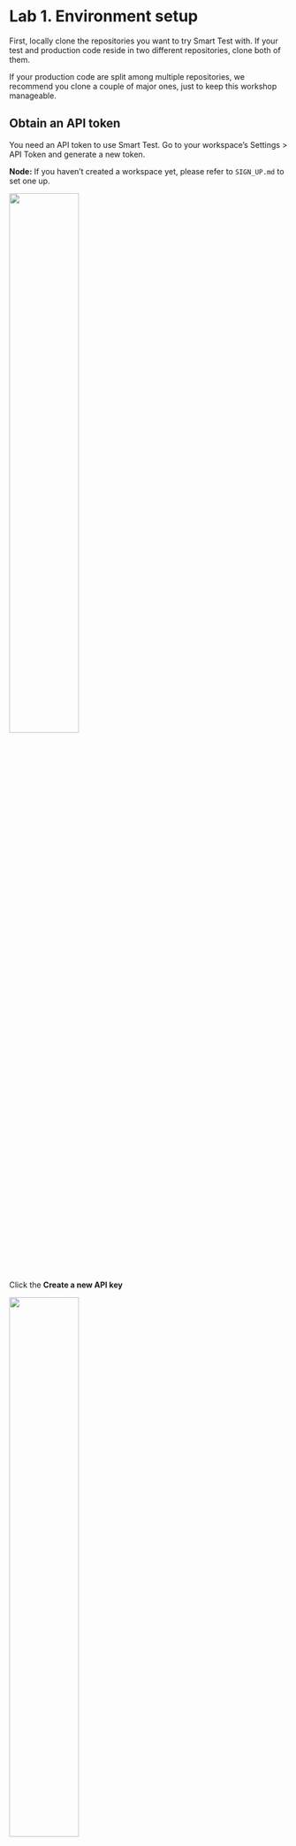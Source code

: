 # Lab 1. Environment setup

First, locally clone the repositories you want to try Smart Test with.
If your test and production code reside in two different repositories, clone both of them.

If your production code are split among multiple repositories, we recommend you clone a couple of major ones, just to keep this workshop manageable.

## Obtain an API token

You need an API token to use Smart Test.
Go to your workspace’s Settings > API Token and generate a new token.

**Node:** If you haven’t created a workspace yet, please refer to `SIGN_UP.md` to set one up.

<img src="https://github.com/user-attachments/assets/1f17be96-acf9-4825-8f9f-06790a14dc1c" width="50%">

<br>

Click the **Create a new API key**

<img src="https://user-images.githubusercontent.com/536667/191438711-b15eb234-e3d5-4ba2-b2fb-11d0ebd92d18.png" width="50%">

Click **Copy** key and copy API key.

<img src="https://github.com/user-attachments/assets/5025328b-fc20-4eb1-b7f2-346aab60e013" width="50%">

## Install Launchable command

You interact with Smart Test using a command line tool called `launchable`.

You can install it with pip:

```
pip install --upgrade launchable~=1.0
```

Let’s check that it’s installed correctly:

```
$ launchable --help
```

>[!TIP]
> Alternatively, you can use the `launchable` command in a Docker container: `docker run --rm cloudbees/launchable --help`


The `launchable` command expects an API token to be set in the `LAUNCHABLE_TOKEN` environment variable.

```sh
export LAUNCHABLE_TOKEN=<API TOKEN>
```


## Make sure everything is in order

`launchable verify` command is a convenient way to make sure all the prerequisites are met and the API key is valid:

```
$ launchable verify
```

If you see a message like this, you’re all set:

```
Organization: 'organization'
Workspace: 'workspace'
Proxy: None
Platform: 'Linux-6.10.14-linuxkit-aarch64-with-glibc2.36'
Python version: '3.11.13'
Java command: 'java'
launchable version: '1.106.2'
Your CLI configuration is successfully verified 🎉
```

___

If you see the help message, the installation was successful.
You can now move on to the next step (HANDSON2.md).



